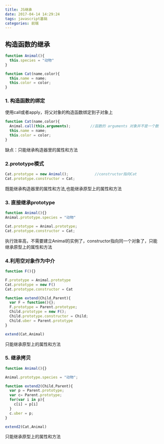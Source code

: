 ```yaml
---
title: JS继承
date: 2017-04-14 14:29:24
tags: javascript基础
categories: 前端
---
```


## 构造函数的继承
``` javascript
function Animal(){
  this.species = "动物"
}

function Cat(name,color){
  this.name = name;
  this.color = color;
}
```

<!--more-->

### 1. 构造函数的绑定
使用call或者apply，将父对象的构造函数绑定到子对象上
```javascript
function Cat(name,color){
  Animal.call(this,arguments);         //函数的 arguments 对象并不是一个数组，访问单个参数的方式与访问数组元素的方式相同。
  this.name = name;
  this.color = color;
}
```
缺点：只能继承构造器里的属性和方法

### 2.prototype模式

```javascript
Cat.prototype = new Animal();            //constructor指向Cat
Cat.prototype.constructor = Cat;
```

既能继承构造器里的属性和方法,也能继承原型上的属性和方法

### 3. 直接继承prototype
```javascript
function Animal(){}
Animal.prototype.species = "动物"

Cat.prototype = Animal.prototype;
Cat.prototype.constructor = Cat;
```

执行效率高，不需要建立Animal的实例了，constructor指向同一个对象了，只能继承原型上的属性和方法

### 4.利用空对象作为中介
```javascript
function F(){}

F.prototype = Animal.prototype
Cat.prototype = new F()
Cat.prototype.constructor = Cat

function extend(Child,Parent){
  var F = function(){};
  F.prototype = Parent.prototype;
  Child.prototype = new F();
  Child.prototype.constructor = Child;
  Child.uber = Parent.prototype
}

extend(Cat,Animal)
```
只能继承原型上的属性和方法

### 5. 继承拷贝
```javascript
function Animal(){}

Animal.prototype.species = "动物";

function extend2(Child,Parent){
  var p = Parent.prototype;
  var c= Parent.prototype;
  for(var i in p){
    c[i] = p[i]
  }
  c.uber = p;
}

extend2(Cat,Animal)
```
只能继承原型上的属性和方法
